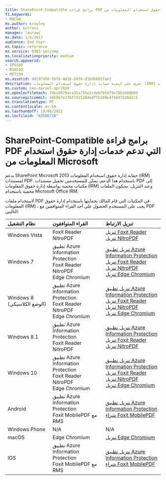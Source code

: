 ```yaml
---
title: SharePoint-Compatible برامج قراءة PDF التي تدعم خدمات إدارة حقوق استخدام المعلومات من Microsoft
f1.keywords:
- NOCSH
ms.author: krowley
author: kccross
manager: laurawi
ms.date: 1/5/2017
audience: End User
ms.topic: reference
ms.service: O365-seccomp
ms.localizationpriority: medium
search.appverid:
- SPO160
- OSU150
- MET150
ms.assetid: dd197d58-5bf6-4d18-b9f8-d16db603fae2
description: تعرف على كيفية حماية إدارة حقوق استخدام المعلومات (IRM) لمستندات PDF التي تم تحميلها إلى المكتبات المحمية بإدارة حقوق المعلومات (IRM) وتنزيلها في Microsoft SharePoint 2013.
ms.custom: seo-marvel-apr2020
ms.openlocfilehash: 70bc0979aca31a735e2c4eb7bfd79e70b2d80b09
ms.sourcegitcommit: d4b867e37bf741528ded7fb289e4f6847228d2c5
ms.translationtype: MT
ms.contentlocale: ar-SA
ms.lasthandoff: 10/06/2021
ms.locfileid: "63566728"
---
```

# <a name="sharepoint-compatible-pdf-readers-that-support-microsoft-information-rights-management-services"></a>SharePoint-Compatible برامج قراءة PDF التي تدعم خدمات إدارة حقوق استخدام المعلومات من Microsoft

يدعم SharePoint Microsoft 2013 حماية إدارة حقوق استخدام المعلومات (IRM) لمستندات PDF. باستخدام هذا الدعم، يمكن للمستخدمين تحميل مستندات PDF إلى مكتبات محمية بواسطة إدارة حقوق المعلومات (IRM) وعند التنزيل، ستكون الملفات محمية باستخدام Microsoft Office IRM.
  
لاستخدام ملفات PDF في المكتبات التي قام المالك بحمايتها باستخدام إدارة حقوق المعلومات (IRM) ، يجب على المستخدم الحصول على أحد القراء المتوافقين مع PDF التاليين:
  
| نظام التشغيل | القراء المتوافقون | تنزيل الارتباط |
|:-----|:-----|:-----|
|Windows Vista  <br/> |Foxit Reader  <br/> NitroPDF  <br/> |[تنزيل Foxit Reader](https://go.microsoft.com/fwlink/?linkid=2139326) <br/> [تنزيل NitroPDF](https://go.microsoft.com/fwlink/?linkid=2139327) <br/> |
|Windows 7  <br/> |تطبيق Azure Information Protection  <br/> Foxit Reader  <br/> NitroPDF  <br/> Edge Chromium  <br/>|[تنزيل تطبيق Azure Information Protection](https://go.microsoft.com/fwlink/?linkid=837797) <br/> [تنزيل Foxit Reader](https://go.microsoft.com/fwlink/?linkid=2139326) <br/> [تنزيل NitroPDF](https://go.microsoft.com/fwlink/?linkid=2139327) <br/> [تنزيل Edge Chromium](https://support.microsoft.com/microsoft-edge/download-the-new-microsoft-edge-based-on-chromium-0f4a3dd7-55df-60f5-739f-00010dba52cf) <br/>|
|Windows 8 (الوضع الكلاسيكي)  <br/> |تطبيق Azure Information Protection  <br/> Foxit Reader  <br/> NitroPDF  <br/> Edge Chromium  <br/>|[تنزيل تطبيق Azure Information Protection](https://go.microsoft.com/fwlink/?linkid=837797) <br/> [تنزيل Foxit Reader](https://go.microsoft.com/fwlink/?linkid=2139326) <br/> [تنزيل NitroPDF](https://go.microsoft.com/fwlink/?linkid=2139327) <br/> [تنزيل Edge Chromium](https://support.microsoft.com/microsoft-edge/download-the-new-microsoft-edge-based-on-chromium-0f4a3dd7-55df-60f5-739f-00010dba52cf) <br/> |
|Windows 8.1  <br/> |تطبيق Azure Information Protection  <br/> Foxit Reader  <br/> NitroPDF  <br/> |[تنزيل تطبيق Azure Information Protection](https://go.microsoft.com/fwlink/?linkid=837797) <br/> [تنزيل Foxit Reader](https://go.microsoft.com/fwlink/?linkid=2139326) <br/> [تنزيل NitroPDF](https://go.microsoft.com/fwlink/?linkid=2139327) <br/> |
|Windows 10  <br/> |تطبيق Azure Information Protection  <br/> Foxit Reader  <br/> NitroPDF  <br/> Edge Chromium  <br/> |[تنزيل تطبيق Azure Information Protection](https://go.microsoft.com/fwlink/?linkid=837797) <br/> [تنزيل Foxit Reader](https://go.microsoft.com/fwlink/?linkid=2139326) <br/> [تنزيل NitroPDF](https://go.microsoft.com/fwlink/?linkid=2139327) <br/> [تنزيل Edge Chromium](https://support.microsoft.com/microsoft-edge/download-the-new-microsoft-edge-based-on-chromium-0f4a3dd7-55df-60f5-739f-00010dba52cf) <br/> |
|Android  <br/> |تطبيق Azure Information Protection  <br/> Foxit MobilePDF مع RMS  <br/> |[تنزيل تطبيق Azure Information Protection](/azure/information-protection/rms-client/protected-pdf-readers#installing-a-protected-pdf-reader-for-mobile-iosandroidc) <br/> [شراء Foxit MobilePDF](https://play.google.com/store/apps/details?id=com.foxit.mobile.pdf.lite) <br/> |
|Windows Phone  <br/> |N/A  <br/> |N/A  <br/> |
|macOS  <br/> |Edge Chromium  <br/> |[تنزيل Edge Chromium](https://support.microsoft.com/microsoft-edge/download-the-new-microsoft-edge-based-on-chromium-0f4a3dd7-55df-60f5-739f-00010dba52cf)  <br/> |
|IOS  <br/> |تطبيق Azure Information Protection  <br/> Foxit MobilePDF مع RMS  <br/> |[تنزيل تطبيق Azure Information Protection](/azure/information-protection/rms-client/protected-pdf-readers#installing-a-protected-pdf-reader-for-windows-or-mac) <br/> [شراء Foxit MobilePDF](https://play.google.com/store/apps/details?id=com.foxit.mobile.pdf.lite) <br/> |
